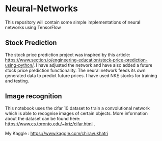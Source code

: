# Neural-Networks
This repository will contain some simple implementations of neural networks using TensorFlow

## Stock Prediction ##
The stock price prediction project was inspired by this article: https://www.section.io/engineering-education/stock-price-prediction-using-python/. I have adjusted the network and have also added a future stock price prediction functionality. The neural network feeds its own generated data to predict future prices. I have used NKE stocks for training and testing.

## Image recognition ##
This notebook uses the cifar 10 dataset to train a convolutional network which is able to recognise images of certain objects. More information about the dataset can be found here: https://www.cs.toronto.edu/~kriz/cifar.html .


My Kaggle : https://www.kaggle.com/chirayukhatri
